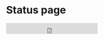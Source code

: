 # Status page

<iframe src="https://l.betteruptime.com/badge?theme=light" width="250" height="30" frameborder="0" scrolling="no"></iframe>

